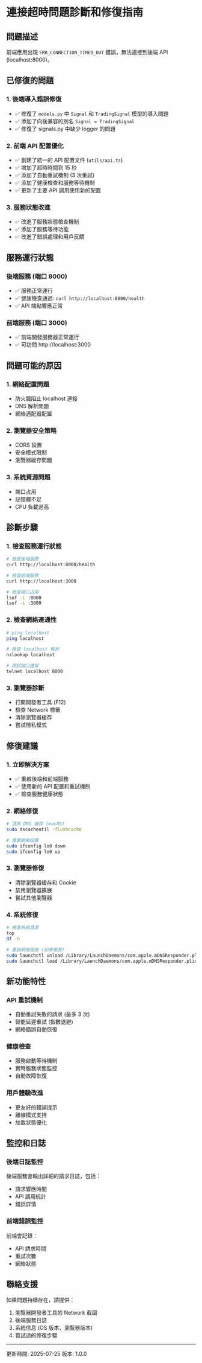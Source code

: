 # 連接超時問題診斷和修復指南

## 問題描述

前端應用出現 `ERR_CONNECTION_TIMED_OUT` 錯誤，無法連接到後端 API (localhost:8000)。

## 已修復的問題

### 1. 後端導入錯誤修復

- ✅ 修復了 `models.py` 中 `Signal` 和 `TradingSignal` 模型的導入問題
- ✅ 添加了向後兼容的別名 `Signal = TradingSignal`
- ✅ 修復了 signals.py 中缺少 logger 的問題

### 2. 前端 API 配置優化

- ✅ 創建了統一的 API 配置文件 (`utils/api.ts`)
- ✅ 增加了超時時間到 15 秒
- ✅ 添加了自動重試機制 (3 次重試)
- ✅ 添加了健康檢查和服務等待機制
- ✅ 更新了主要 API 調用使用新的配置

### 3. 服務狀態改進

- ✅ 改進了服務狀態檢查機制
- ✅ 添加了服務等待功能
- ✅ 改進了錯誤處理和用戶反饋

## 服務運行狀態

### 後端服務 (端口 8000)

- ✅ 服務正常運行
- ✅ 健康檢查通過: `curl http://localhost:8000/health`
- ✅ API 端點響應正常

### 前端服務 (端口 3000)

- ✅ 前端開發服務器正常運行
- ✅ 可訪問 http://localhost:3000

## 問題可能的原因

### 1. 網絡配置問題

- 防火牆阻止 localhost 連接
- DNS 解析問題
- 網絡適配器配置

### 2. 瀏覽器安全策略

- CORS 設置
- 安全模式限制
- 瀏覽器緩存問題

### 3. 系統資源問題

- 端口占用
- 記憶體不足
- CPU 負載過高

## 診斷步驟

### 1. 檢查服務運行狀態

```bash
# 檢查後端服務
curl http://localhost:8000/health

# 檢查前端服務
curl http://localhost:3000

# 檢查端口占用
lsof -i :8000
lsof -i :3000
```

### 2. 檢查網絡連通性

```bash
# ping localhost
ping localhost

# 檢查 localhost 解析
nslookup localhost

# 測試端口連接
telnet localhost 8000
```

### 3. 瀏覽器診斷

- 打開開發者工具 (F12)
- 檢查 Network 標籤
- 清除瀏覽器緩存
- 嘗試隱私模式

## 修復建議

### 1. 立即解決方案

- ✅ 重啟後端和前端服務
- ✅ 使用新的 API 配置和重試機制
- ✅ 檢查服務健康狀態

### 2. 網絡修復

```bash
# 清除 DNS 緩存 (macOS)
sudo dscacheutil -flushcache

# 重置網絡設置
sudo ifconfig lo0 down
sudo ifconfig lo0 up
```

### 3. 瀏覽器修復

- 清除瀏覽器緩存和 Cookie
- 禁用瀏覽器擴展
- 嘗試其他瀏覽器

### 4. 系統修復

```bash
# 檢查系統資源
top
df -h

# 重啟網絡服務 (如果需要)
sudo launchctl unload /Library/LaunchDaemons/com.apple.mDNSResponder.plist
sudo launchctl load /Library/LaunchDaemons/com.apple.mDNSResponder.plist
```

## 新功能特性

### API 重試機制

- 自動重試失敗的請求 (最多 3 次)
- 智能延遲重試 (指數退避)
- 網絡錯誤自動恢復

### 健康檢查

- 服務啟動等待機制
- 實時服務狀態監控
- 自動故障恢復

### 用戶體驗改進

- 更友好的錯誤提示
- 離線模式支持
- 加載狀態優化

## 監控和日誌

### 後端日誌監控

後端服務會輸出詳細的請求日誌，包括：

- 請求響應時間
- API 調用統計
- 錯誤詳情

### 前端錯誤監控

前端會記錄：

- API 請求時間
- 重試次數
- 網絡狀態

## 聯絡支援

如果問題持續存在，請提供：

1. 瀏覽器開發者工具的 Network 截圖
2. 後端服務日誌
3. 系統信息 (OS 版本、瀏覽器版本)
4. 嘗試過的修復步驟

---

更新時間: 2025-07-25
版本: 1.0.0
